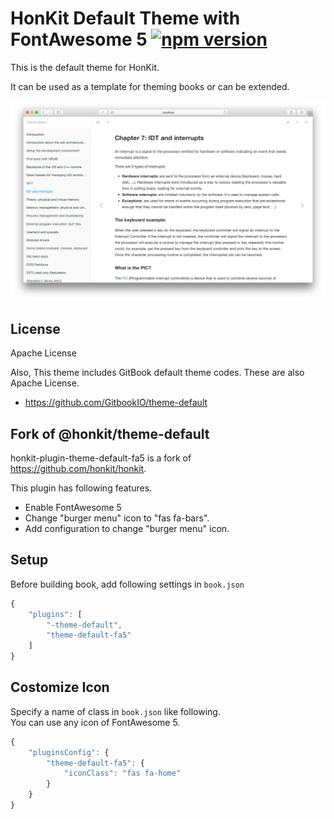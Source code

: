 # HonKit Default Theme with FontAwesome 5 [![npm version](https://badge.fury.io/js/%40dogatana%2Fhonkit-plugin-theme-default-fa5.svg)](https://badge.fury.io/js/%40dogatana%2Fhonkit-plugin-theme-default-fa5)

This is the default theme for HonKit.

It can be used as a template for theming books or can be extended.

![Image](./preview.png)

## License

Apache License

Also, This theme includes GitBook default theme codes.
These are also Apache License.

- https://github.com/GitbookIO/theme-default


## Fork of @honkit/theme-default

honkit-plugin-theme-default-fa5 is a fork of https://github.com/honkit/honkit.

This plugin has following features.

- Enable FontAwesome 5
- Change "burger menu" icon to "fas fa-bars".
- Add configuration to change "burger menu" icon.

## Setup

Before building book, add following settings in `book.json`
```js
{
	"plugins": [
		"-theme-default",
		"theme-default-fa5"
	]
}

```

## Costomize Icon

Specify a name of class in `book.json` like following.<br>
You can use any icon of FontAwesome 5.

```js
{
	"pluginsConfig": {
		"theme-default-fa5": {
			"iconClass": "fas fa-home"
		}
	}
}
```
